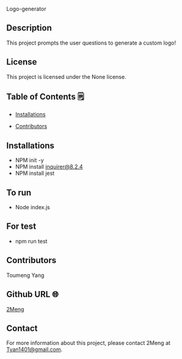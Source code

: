Logo-generator

## Description

This project prompts the user questions to generate a custom logo!

## License

This project is licensed under the None license.

## Table of Contents 🗒

* [Installations](#dependencies)

* [Contributors](#contributors)

## Installations

- NPM init -y
- NPM install inquirer@8.2.4
- NPM install jest

## To run

- Node index.js

## For test

- npm run test

## Contributors

Toumeng Yang

## Github URL 🌐

[2Meng](https://github.com/2Meng/)

## Contact

For more information about this project, please contact 2Meng at Tyan1401@gmail.com.
